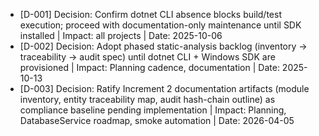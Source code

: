 - [D-001] Decision: Confirm dotnet CLI absence blocks build/test execution; proceed with documentation-only maintenance until SDK installed | Impact: all projects | Date: 2025-10-06
- [D-002] Decision: Adopt phased static-analysis backlog (inventory → traceability → audit spec) until dotnet CLI + Windows SDK are provisioned | Impact: Planning cadence, documentation | Date: 2025-10-13
- [D-003] Decision: Ratify Increment 2 documentation artifacts (module inventory, entity traceability map, audit hash-chain outline) as compliance baseline pending implementation | Impact: Planning, DatabaseService roadmap, smoke automation | Date: 2026-04-05

